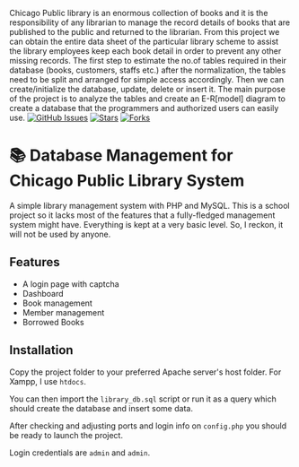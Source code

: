Chicago Public library is an enormous collection of books and it is the responsibility of any librarian to manage the record details of books that are published to the public and returned to the librarian. From this project we can obtain the entire data sheet of the particular library scheme to assist the library employees keep each book detail in order to prevent any other missing records. The first step to estimate the no.of tables required in their database (books, customers, staffs etc.) after the normalization, the tables need to be split and arranged for simple access accordingly. Then we can create/initialize the database, update, delete or insert it. The main purpose of the project is to analyze the tables and create an E-R[model] diagram to create a database that the programmers and authorized users can easily use.
[![GitHub Issues](https://img.shields.io/github/issues/hvallapu/Chicago-Public-library-management-system)](https://www.github.com/hvallapu/Chicago-Public-Library-Management-System/issues)
[![Stars](https://img.shields.io/github/stars/hvallapu/Chicago-Public-library-management-system)](https://github.com/hvallapu/Chicago-Public-library-management-system)
[![Forks](https://img.shields.io/github/forks/hvallapu/Chicago-Public-library-management-system)](https://github.com/hvallapu/Chicago-Public-library-management-system)


# 📚 Database Management for Chicago Public Library System


A simple library management system with PHP and MySQL.
This is a school project so it lacks most of the features that a fully-fledged management system might have. Everything is kept at a very basic level. So, I reckon, it will not be used by anyone.



## Features
* A login page with captcha
* Dashboard
* Book management
* Member management
* Borrowed Books

## Installation

Copy the project folder to your preferred Apache server's host folder.
For Xampp, I use ```htdocs```.

You can then import the ```library_db.sql``` script or run it as a query which should create the database and insert some data. 

After checking and adjusting ports and login info on ```config.php``` you should be ready to launch the project.

Login credentials are ```admin``` and ```admin```.
